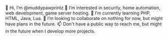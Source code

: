 👋 Hi, I’m @muddypawprintz
👀 I’m interested in security, home automation, web development, game server hosting.
🌱 I’m currently learning PHP, HTML, Java, Lua.
💞️ I’m looking to collaborate on nothing for now, but might have plans in the future.
📫 Don't have a public way to reach me, but might in the future when I develop more projects.
